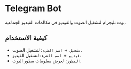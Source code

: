 # Telegram Bot

بوت تليجرام لتشغيل الصوت والفيديو في مكالمات الفيديو الجماعية.

## كيفية الاستخدام

- `تشغيل + اسم الشيء`: لتشغيل الصوت.
- `فيديو + اسم الشيء`: لتشغيل الفيديو.
- `المطور`: لعرض معلومات مطور البوت.
